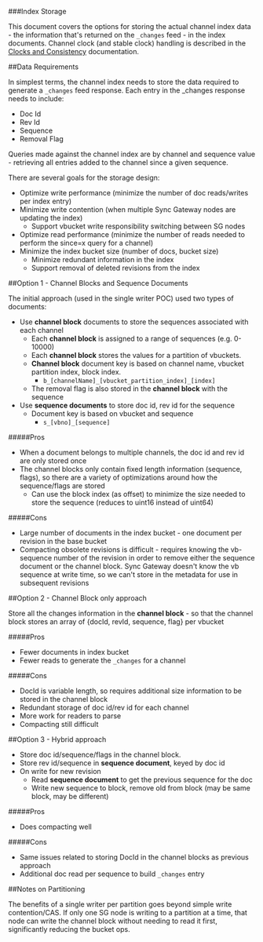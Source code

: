 ###Index Storage

This document covers the options for storing the actual channel index data - the information that's returned on the `_changes` feed - in the index documents.  Channel clock (and stable clock) handling is described in the [Clocks and Consistency](clock_handling.md) documentation.

##Data Requirements

In simplest terms, the channel index needs to store the data required to generate a `_changes` feed response. Each entry in the _changes response needs to include:

 * Doc Id
 * Rev Id
 * Sequence
 * Removal Flag

Queries made against the channel index are by channel and sequence value - retrieving all entries added to the channel since a given sequence.

There are several goals for the storage design:

 * Optimize write performance (minimize the number of doc reads/writes per index entry)
 * Minimize write contention (when multiple Sync Gateway nodes are updating the index)
 	* Support vbucket write responsibility switching between SG nodes
 * Optimize read performance (minimize the number of reads needed to perform the since=x query for a channel)
 * Minimize the index bucket size (number of docs, bucket size)
   * Minimize redundant information in the index
   * Support removal of deleted revisions from the index


##Option 1 - Channel Blocks and Sequence Documents

The initial approach (used in the single writer POC) used two types of documents:

 * Use **channel block** documents to store the sequences associated with each channel
   * Each **channel block** is assigned to a range of sequences (e.g. 0-10000)
   * Each **channel block** stores the values for a partition of vbuckets.
   * **Channel block** document key is based on channel name, vbucket partition index, block index.
     * `b_[channelName]_[vbucket_partition_index]_[index]`
   * The removal flag is also stored in the **channel block** with the sequence
 * Use **sequence documents** to store doc id, rev id for the sequence
   * Document key is based on vbucket and sequence
     * `s_[vbno]_[sequence]`

#####Pros

 * When a document belongs to multiple channels, the doc id and rev id are only stored once
 * The channel blocks only contain fixed length information (sequence, flags), so there are a variety of optimizations around how the sequence/flags are stored
   * Can use the block index (as offset) to minimize the size needed to store the sequence (reduces to uint16 instead of uint64)


#####Cons

 * Large number of documents in the index bucket - one document per revision in the base bucket
 * Compacting obsolete revisions is difficult - requires knowing the vb-sequence number of the revision in order to remove either the sequence document or the channel block.  Sync Gateway doesn't know the vb sequence at write time, so we can't store in the metadata for use in subsequent revisions


##Option 2 - Channel Block only approach

Store all the changes information in the **channel block** - so that the channel block stores an array of {docId, revId, sequence, flag} per vbucket

#####Pros

 * Fewer documents in index bucket
 * Fewer reads to generate the `_changes` for a channel

#####Cons

 * DocId is variable length, so requires additional size information to be stored in the channel block
 * Redundant storage of doc id/rev id for each channel
 * More work for readers to parse
 * Compacting still difficult


##Option 3 - Hybrid approach

 * Store doc id/sequence/flags in the channel block.
 * Store rev id/sequence in **sequence document**, keyed by doc id
 * On write for new revision
   * Read **sequence document** to get the previous sequence for the doc
   * Write new sequence to block, remove old from block (may be same block, may be different)

#####Pros

 * Does compacting well

#####Cons

 * Same issues related to storing DocId in the channel blocks as previous approach
 * Additional doc read per sequence to build `_changes` entry



##Notes on Partitioning

The benefits of a single writer per partition goes beyond simple write contention/CAS.  If only one SG node is writing to a partition at a time, that node can write the channel block without needing to read it first, significantly reducing the bucket ops.


